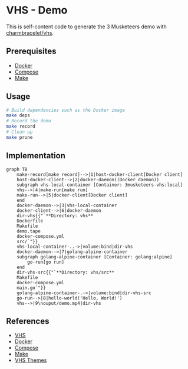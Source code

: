 # VHS - Demo

This is self-content code to generate the 3 Musketeers demo with [charmbracelet/vhs](https://github.com/charmbracelet/vhs).

## Prerequisites

- [Docker](https://www.docker.com/)
- [Compose](https://docs.docker.com/compose/)
- [Make](https://www.gnu.org/software/make/)

## Usage

```bash
# Build dependencies such as the Docker image
make deps
# Record the demo
make record
# Clean up
make prune
```

## Implementation

```mermaid
graph TB
    make-record[make record]-->|1|host-docker-client[Docker client]
    host-docker-client-->|2|docker-daemon((Docker daemon))
    subgraph vhs-local-container [Container: 3musketeers-vhs:local]
    vhs-->|4|make-run[make run]
    make-run-->|5|docker-client[Docker client]
    end
    docker-daemon-->|3|vhs-local-container
    docker-client-->|6|docker-daemon
    dir-vhs{{"`**Directory: vhs**
    Dockerfile
    Makefile
    demo.tape
    docker-compose.yml
    src/`"}}
    vhs-local-container-..->|volume:bind|dir-vhs
    docker-daemon-->|7|golang-alpine-container
    subgraph golang-alpine-container [Container: golang:alpine]
        go-run[go run]
    end
    dir-vhs-src{{"`**Directory: vhs/src**
    Makefile
    docker-compose.yml
    main.go`"}}
    golang-alpine-container-.->|volume:bind|dir-vhs-src
    go-run-->|8|hello-world('Hello, World!')
    vhs-->|9\nouput/demo.mp4|dir-vhs
```

## References

- [VHS](https://github.com/charmbracelet/vhs)
- [Docker](https://www.docker.com/)
- [Compose](https://docs.docker.com/compose/)
- [Make](https://www.gnu.org/software/make/)
- [VHS Themes](https://github.com/flemay/vhs-themes)
